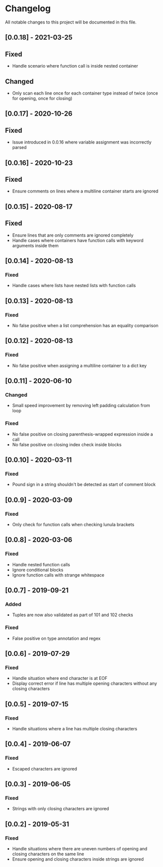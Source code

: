 # Changelog
All notable changes to this project will be documented in this file.

## [0.0.18] - 2021-03-25

## Fixed
- Handle scenario where function call is inside nested container

## Changed

- Only scan each line once for each container type instead of twice (once for opening, once for closing)

## [0.0.17] - 2020-10-26

## Fixed

- Issue introduced in 0.0.16 where variable assignment was incorrectly parsed

## [0.0.16] - 2020-10-23

## Fixed

- Ensure comments on lines where a multiline container starts are ignored

## [0.0.15] - 2020-08-17

## Fixed

- Ensure lines that are only comments are ignored completely
- Handle cases where containers have function calls with keyword arguments inside them

## [0.0.14] - 2020-08-13

### Fixed

- Handle cases where lists have nested lists with function calls

## [0.0.13] - 2020-08-13

### Fixed

- No false positive when a list comprehension has an equality comparison

## [0.0.12] - 2020-08-13

### Fixed

- No false positive when assigning a multiline container to a dict key

## [0.0.11] - 2020-06-10

### Changed

- Small speed improvement by removing left padding calculation from loop

### Fixed

- No false positive on closing parenthesis-wrapped expression inside a call
- No false positive on closing index check inside blocks

## [0.0.10] - 2020-03-11

### Fixed

- Pound sign in a string shouldn't be detected as start of comment block

## [0.0.9] - 2020-03-09

### Fixed
- Only check for function calls when checking lunula brackets

## [0.0.8] - 2020-03-06

### Fixed
- Handle nested function calls
- Ignore conditional blocks
- Ignore function calls with strange whitespace

## [0.0.7] - 2019-09-21

### Added
- Tuples are now also validated as part of 101 and 102 checks

### Fixed
- False positive on type annotation and regex

## [0.0.6] - 2019-07-29

### Fixed
- Handle situation where end character is at EOF
- Display correct error if line has multiple opening characters without any closing characters

## [0.0.5] - 2019-07-15

### Fixed
- Handle situations where a line has multiple closing characters

## [0.0.4] - 2019-06-07

### Fixed
- Escaped characters are ignored

## [0.0.3] - 2019-06-05

### Fixed
- Strings with only closing characters are ignored

## [0.0.2] - 2019-05-31

### Fixed
- Handle situations where there are uneven numbers of opening and closing characters on the same line
- Ensure opening and closing characters inside strings are ignored
